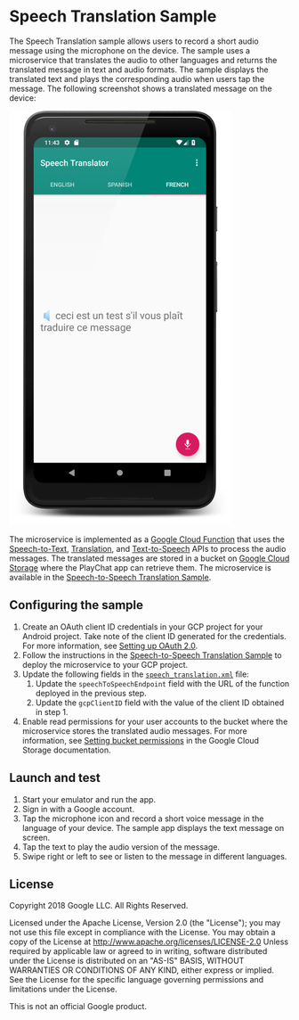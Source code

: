 # Speech Translation Sample

The Speech Translation sample allows users to record a short audio message using
the microphone on the device. The sample uses a microservice that translates the
audio to other languages and returns the translated message in text and audio
formats. The sample displays the translated text and plays the corresponding
audio when users tap the message. The following screenshot shows a translated
message on the device:

![Speech Translation sample displaying a translated message](speech-translation-device.png)

The microservice is implemented as a [Google Cloud Function][1] that uses the
[Speech-to-Text][2], [Translation][3], and [Text-to-Speech][4] APIs to process
the audio messages. The translated messages are stored in a bucket on [Google
Cloud Storage][5] where the PlayChat app can retrieve them. The microservice is
available in the [Speech-to-Speech Translation Sample][6].

## Configuring the sample

1. Create an OAuth client ID credentials in your GCP project for your Android
   project. Take note of the client ID generated for the credentials. For more
   information, see [Setting up OAuth 2.0][9].
1. Follow the instructions in the [Speech-to-Speech Translation Sample][6] to
   deploy the microservice to your GCP project.
1. Update the following fields in the [`speech_translation.xml`][7] file:
   1. Update the `speechToSpeechEndpoint` field with the URL of the function
   deployed in the previous step.
   1. Update the `gcpClientID` field with the value of the client ID obtained in
      step 1.
1. Enable read permissions for your user accounts to the bucket where the
   microservice stores the translated audio messages. For more information, see
   [Setting bucket permissions][8] in the Google Cloud Storage documentation.

## Launch and test

1. Start your emulator and run the app.
1. Sign in with a Google account.
1. Tap the microphone icon and record a short voice message in the language of
   your device. The sample app displays the text message on screen.
1. Tap the text to play the audio version of the message.
1. Swipe right or left to see or listen to the message in different languages.

## License

Copyright 2018 Google LLC. All Rights Reserved.

Licensed under the Apache License, Version 2.0 (the "License"); you may not use
this file except in compliance with the License. You may obtain a copy of the
License at http://www.apache.org/licenses/LICENSE-2.0 Unless required by
applicable law or agreed to in writing, software distributed under the License
is distributed on an "AS-IS" BASIS, WITHOUT WARRANTIES OR CONDITIONS OF ANY
KIND, either express or implied.  See the License for the specific language
governing permissions and limitations under the License.

This is not an official Google product.

[1]: https://cloud.google.com/functions/
[2]: https://cloud.google.com/speech-to-text/
[3]: https://cloud.google.com/translate/
[4]: https://cloud.google.com/text-to-speech/
[5]: https://cloud.google.com/storage/
[6]: https://github.com/GoogleCloudPlatform/nodejs-docs-samples/tree/master/functions/speech-to-speech
[7]: https://github.com/GoogleCloudPlatform/android-docs-samples/blob/master/app/src/main/res/values/speech_translation.xml
[8]: https://cloud.google.com/storage/docs/cloud-console#_bucketpermission
[9]: https://support.google.com/cloud/answer/6158849?hl=en#installedapplications&android
